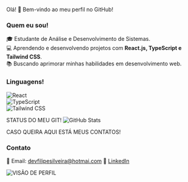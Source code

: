 Olá! 👋 Bem-vindo ao meu perfil no GitHub!

### Quem eu sou!
  
🎓 Estudante de Análise e Desenvolvimento de Sistemas.  
💻 Aprendendo e desenvolvendo projetos com **React.js, TypeScript e Tailwind CSS**.  
📚 Buscando aprimorar minhas habilidades em desenvolvimento web.

### Linguagens!  
![React](https://img.shields.io/badge/React-61DAFB?style=for-the-badge&logo=react&logoColor=black)  
![TypeScript](https://img.shields.io/badge/TypeScript-007ACC?style=for-the-badge&logo=typescript&logoColor=white)  
![Tailwind CSS](https://img.shields.io/badge/Tailwind%20CSS-38B2AC?style=for-the-badge&logo=tailwind-css&logoColor=white)    

STATUS DO MEU GIT!
![GitHub Stats](https://github-readme-stats.vercel.app/api?username=https://github.com/Cfsilveiras&show_icons=true&theme=dark)

CASO QUEIRA AQUI ESTÁ MEUS CONTATOS! 
### Contato  
📧 Email: devfilipesilveira@hotmai.com 
💼 [LinkedIn](https://www.linkedin.com/in/devfilipesilveira/)

![VISÃO DE PERFIL ](https://komarev.com/ghpvc/?username=SEU_USUARIO&color=blue)
